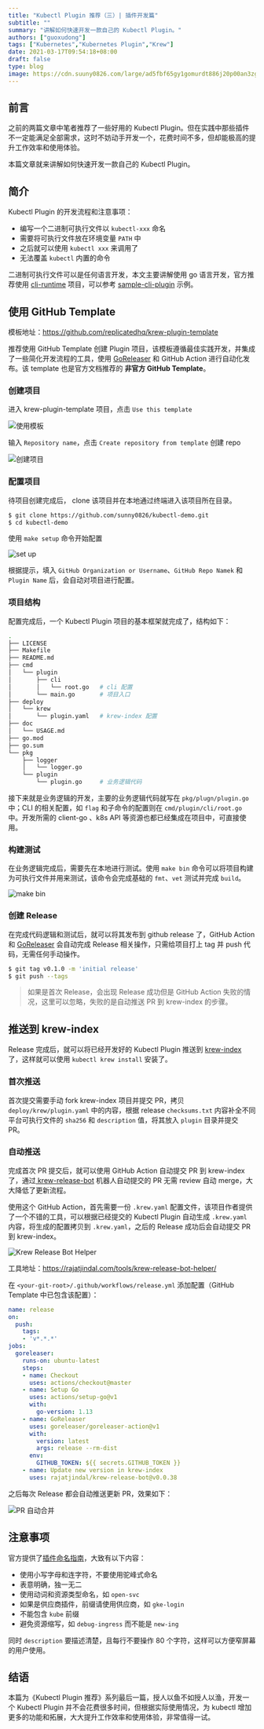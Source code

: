 ```yaml
---
title: "Kubectl Plugin 推荐（三）| 插件开发篇"
subtitle: ""
summary: "讲解如何快速开发一款自己的 Kubectl Plugin。"
authors: ["guoxudong"]
tags: ["Kubernetes","Kubernetes Plugin","Krew"]
date: 2021-03-17T09:54:18+08:00
draft: false
type: blog
image: https://cdn.suuny0826.com/large/ad5fbf65gy1gomurdt886j20p00an3zg.jpg
---
```

## 前言

之前的两篇文章中笔者推荐了一些好用的 Kubectl Plugin。但在实践中那些插件不一定能满足全部需求，这时不妨动手开发一个，花费时间不多，但却能极高的提升工作效率和使用体验。

本篇文章就来讲解如何快速开发一款自己的 Kubectl Plugin。

## 简介

Kubectl Plugin 的开发流程和注意事项：

- 编写一个二进制可执行文件以 `kubectl-xxx` 命名
- 需要将可执行文件放在环境变量 `PATH` 中
- 之后就可以使用 `kubectl xxx` 来调用了
- 无法覆盖 `kubectl` 内置的命令

二进制可执行文件可以是任何语言开发，本文主要讲解使用 go 语言开发，官方推荐使用 [cli-runtime](https://github.com/kubernetes/cli-runtime/) 项目，可以参考 [sample-cli-plugin](https://github.com/kubernetes/sample-cli-plugin) 示例。

## 使用 GitHub Template

模板地址：https://github.com/replicatedhq/krew-plugin-template

推荐使用 GitHub Template 创建 Plugin 项目，该模板遵循最佳实践开发，并集成了一些简化开发流程的工具，使用 [GoReleaser](https://goreleaser.com/) 和 GitHub Action 进行自动化发布。该 template 也是官方文档推荐的 **非官方 GitHub Template**。


### 创建项目

进入 krew-plugin-template 项目，点击 `Use this template`

![使用模板](https://cdn.suuny0826.com/large/ad5fbf65gy1gomp3m8xjqj22w81naaqb.jpg)

输入 `Repository name`，点击 `Create repository from template` 创建 repo

![创建项目](https://cdn.suuny0826.com/large/ad5fbf65gy1gomp5bbcl2j21fk0x4wis.jpg)

### 配置项目

待项目创建完成后， clone 该项目并在本地通过终端进入该项目所在目录。

```bash
$ git clone https://github.com/sunny0826/kubectl-demo.git
$ cd kubectl-demo
```

使用 `make setup` 命令开始配置

![set up](https://cdn.suuny0826.com/large/ad5fbf65gy1gomq1rr8vzj20y80eg0wp.jpg)

根据提示，填入 `GitHub Organization or Username`、`GitHub Repo Namek` 和 `Plugin Name` 后，会自动对项目进行配置。

### 项目结构

配置完成后，一个 Kubectl Plugin 项目的基本框架就完成了，结构如下：

```bash
.
├── LICENSE
├── Makefile
├── README.md
├── cmd
│   └── plugin
│       ├── cli
│       │   └── root.go   # cli 配置
│       └── main.go       # 项目入口
├── deploy
│   └── krew
│       └── plugin.yaml   # krew-index 配置
├── doc
│   └── USAGE.md
├── go.mod
├── go.sum
└── pkg
    ├── logger
    │   └── logger.go
    └── plugin
        └── plugin.go     # 业务逻辑代码
```

接下来就是业务逻辑的开发，主要的业务逻辑代码就写在 `pkg/plugn/plugin.go` 中；CLI 的相关配置，如 `flag` 和子命令的配置则在 `cmd/plugin/cli/root.go` 中。开发所需的 client-go 、k8s API 等资源也都已经集成在项目中，可直接使用。

### 构建测试

在业务逻辑完成后，需要先在本地进行测试。使用 `make bin` 命令可以将项目构建为可执行文件并用来测试，该命令会完成基础的 `fmt`、`vet` 测试并完成 `build`。

![make bin](https://cdn.suuny0826.com/large/ad5fbf65gy1gomqjcj5krj21py0uiwnd.jpg)

### 创建 Release

在完成代码逻辑和测试后，就可以将其发布到 github release 了，GitHub Action 和 [GoReleaser](https://goreleaser.com/) 会自动完成 Release 相关操作，只需给项目打上 tag 并 push 代码，无需任何手动操作。

```bash
$ git tag v0.1.0 -m 'initial release'
$ git push --tags
```

>如果是首次 Release，会出现 Release 成功但是 GitHub Action 失败的情况，这里可以忽略，失败的是自动推送 PR 到 krew-index 的步骤。

## 推送到 krew-index

Release 完成后，就可以将已经开发好的 Kubectl Plugin 推送到 [krew-index](https://github.com/kubernetes-sigs/krew-index) 了，这样就可以使用 `kubectl krew install` 安装了。

### 首次推送

首次提交需要手动 fork krew-index 项目并提交 PR，拷贝 `deploy/krew/plugin.yaml` 中的内容，根据 release `checksums.txt` 内容补全不同平台可执行文件的 `sha256` 和 `description` 值，将其放入 `plugin` 目录并提交 PR。

### 自动推送

完成首次 PR 提交后，就可以使用 GitHub Action 自动提交 PR 到 krew-index 了，通过[ krew-release-bot](https://github.com/rajatjindal/krew-release-bot) 机器人自动提交的 PR 无需 review 自动 merge，大大降低了更新流程。

使用这个 GitHub Action，首先需要一份 `.krew.yaml` 配置文件，该项目作者提供了一个不错的工具，可以根据已经提交的 Kubectl Plugin 自动生成 `.krew.yaml` 内容，将生成的配置拷贝到 `.krew.yaml`，之后的 Release 成功后会自动提交 PR 到 krew-index。

![Krew Release Bot Helper](https://cdn.suuny0826.com/large/ad5fbf65gy1gomu5iw2ngj22bk116afg.jpg)

工具地址：https://rajatjindal.com/tools/krew-release-bot-helper/

在 `<your-git-root>/.github/workflows/release.yml` 添加配置（GitHub Template 中已包含该配置）：

```yaml
name: release
on:
  push:
    tags:
    - 'v*.*.*'
jobs:
  goreleaser:
    runs-on: ubuntu-latest
    steps:
    - name: Checkout
      uses: actions/checkout@master
    - name: Setup Go
      uses: actions/setup-go@v1
      with:
        go-version: 1.13
    - name: GoReleaser
      uses: goreleaser/goreleaser-action@v1
      with:
        version: latest
        args: release --rm-dist
      env:
        GITHUB_TOKEN: ${{ secrets.GITHUB_TOKEN }}
    - name: Update new version in krew-index
      uses: rajatjindal/krew-release-bot@v0.0.38
```

之后每次 Release 都会自动推送更新 PR，效果如下：

![PR 自动合并](https://cdn.suuny0826.com/large/ad5fbf65gy1gomu9xo7gij21ym1rgdu7.jpg)

## 注意事项

官方提供了[插件命名指南](https://krew.sigs.k8s.io/docs/developer-guide/develop/naming-guide/)，大致有以下内容：

- 使用小写字母和连字符，不要使用驼峰式命名
- 表意明确，独一无二
- 使用动词和资源类型命名，如 `open-svc`
- 如果是供应商插件，前缀请使用供应商，如 `gke-login`
- 不能包含 `kube` 前缀
- 避免资源缩写，如 `debug-ingress` 而不能是 `new-ing`

同时 `description` 要描述清楚，且每行不要操作 80 个字符，这样可以方便窄屏幕的用户使用。

## 结语

本篇为《Kubectl Plugin 推荐》系列最后一篇，授人以鱼不如授人以渔，开发一个 Kubectl Plugin 并不会花费很多时间，但根据实际使用情况，为 kubectl 增加更多的功能和拓展，大大提升工作效率和使用体验，非常值得一试。